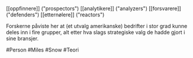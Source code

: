 [[oppfinnere]] ("prospectors")
[[analytikere]] ("analyzers")
[[forsvarere]] ("defenders")
[[etternølere]] ("reactors")

Forskerne påviste her at (et utvalg amerikanske) bedrifter i stor grad kunne deles inn i fire grupper, alt etter hva slags strategiske valg de hadde gjort i sine bransjer.

#Person #Miles #Snow #Teori 